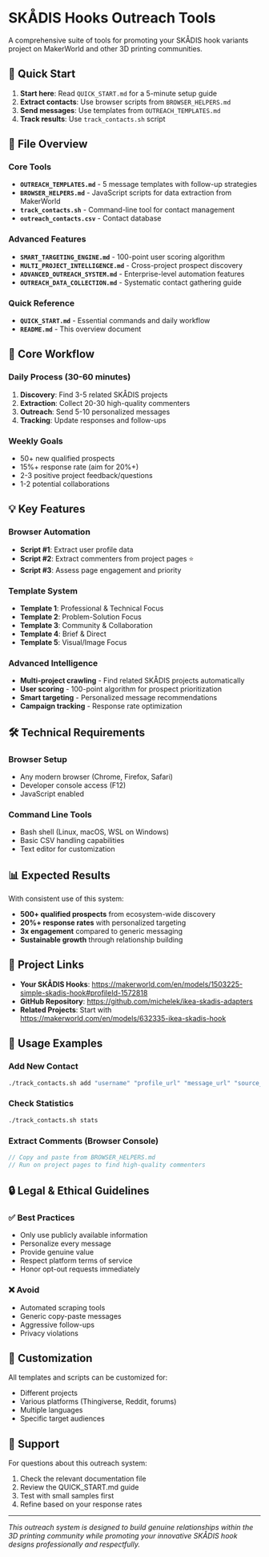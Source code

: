 # SKÅDIS Hooks Outreach Tools

A comprehensive suite of tools for promoting your SKÅDIS hook variants project on MakerWorld and other 3D printing communities.

## 🚀 Quick Start

1. **Start here**: Read `QUICK_START.md` for a 5-minute setup guide
2. **Extract contacts**: Use browser scripts from `BROWSER_HELPERS.md`
3. **Send messages**: Use templates from `OUTREACH_TEMPLATES.md`
4. **Track results**: Use `track_contacts.sh` script

## 📁 File Overview

### Core Tools

- **`OUTREACH_TEMPLATES.md`** - 5 message templates with follow-up strategies
- **`BROWSER_HELPERS.md`** - JavaScript scripts for data extraction from MakerWorld
- **`track_contacts.sh`** - Command-line tool for contact management
- **`outreach_contacts.csv`** - Contact database

### Advanced Features

- **`SMART_TARGETING_ENGINE.md`** - 100-point user scoring algorithm
- **`MULTI_PROJECT_INTELLIGENCE.md`** - Cross-project prospect discovery
- **`ADVANCED_OUTREACH_SYSTEM.md`** - Enterprise-level automation features
- **`OUTREACH_DATA_COLLECTION.md`** - Systematic contact gathering guide

### Quick Reference

- **`QUICK_START.md`** - Essential commands and daily workflow
- **`README.md`** - This overview document

## 🎯 Core Workflow

### Daily Process (30-60 minutes)

1. **Discovery**: Find 3-5 related SKÅDIS projects
2. **Extraction**: Collect 20-30 high-quality commenters
3. **Outreach**: Send 5-10 personalized messages
4. **Tracking**: Update responses and follow-ups

### Weekly Goals

- 50+ new qualified prospects
- 15%+ response rate (aim for 20%+)
- 2-3 positive project feedback/questions
- 1-2 potential collaborations

## 💡 Key Features

### Browser Automation

- **Script #1**: Extract user profile data
- **Script #2**: Extract commenters from project pages ⭐
- **Script #3**: Assess page engagement and priority

### Template System

- **Template 1**: Professional & Technical Focus
- **Template 2**: Problem-Solution Focus  
- **Template 3**: Community & Collaboration
- **Template 4**: Brief & Direct
- **Template 5**: Visual/Image Focus

### Advanced Intelligence

- **Multi-project crawling** - Find related SKÅDIS projects automatically
- **User scoring** - 100-point algorithm for prospect prioritization
- **Smart targeting** - Personalized message recommendations
- **Campaign tracking** - Response rate optimization

## 🛠️ Technical Requirements

### Browser Setup

- Any modern browser (Chrome, Firefox, Safari)
- Developer console access (F12)
- JavaScript enabled

### Command Line Tools

- Bash shell (Linux, macOS, WSL on Windows)
- Basic CSV handling capabilities
- Text editor for customization

## 📊 Expected Results

With consistent use of this system:

- **500+ qualified prospects** from ecosystem-wide discovery
- **20%+ response rates** with personalized targeting
- **3x engagement** compared to generic messaging
- **Sustainable growth** through relationship building

## 🔗 Project Links

- **Your SKÅDIS Hooks**: <https://makerworld.com/en/models/1503225-simple-skadis-hook#profileId-1572818>
- **GitHub Repository**: <https://github.com/michelek/ikea-skadis-adapters>
- **Related Projects**: Start with <https://makerworld.com/en/models/632335-ikea-skadis-hook>

## 📝 Usage Examples

### Add New Contact

```bash
./track_contacts.sh add "username" "profile_url" "message_url" "source_project" "notes"
```

### Check Statistics

```bash
./track_contacts.sh stats
```

### Extract Comments (Browser Console)

```javascript
// Copy and paste from BROWSER_HELPERS.md
// Run on project pages to find high-quality commenters
```

## 🔒 Legal & Ethical Guidelines

### ✅ Best Practices

- Only use publicly available information
- Personalize every message
- Provide genuine value
- Respect platform terms of service
- Honor opt-out requests immediately

### ❌ Avoid

- Automated scraping tools
- Generic copy-paste messages
- Aggressive follow-ups
- Privacy violations

## 🔧 Customization

All templates and scripts can be customized for:

- Different projects
- Various platforms (Thingiverse, Reddit, forums)
- Multiple languages
- Specific target audiences

## 💬 Support

For questions about this outreach system:

1. Check the relevant documentation file
2. Review the QUICK_START.md guide
3. Test with small samples first
4. Refine based on your response rates

---

*This outreach system is designed to build genuine relationships within the 3D printing community while promoting your innovative SKÅDIS hook designs professionally and respectfully.*
